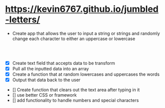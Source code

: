 # https://kevin6767.github.io/jumbled-letters/

- Create app that allows the user to input a string or strings and randomly change each character to either an uppercase or lowercase
<br>
<br>

- [x] Create text field that accepts data to be transform
- [x] Pull all the inputted data into an array
- [x] Create a function that at random lowercases and uppercases the words
- [x] Output that data back to the user
- [] Create function that clears out the text area after typing in it
- [] use better CSS or framework
- [] add functionality to handle numbers and special characters